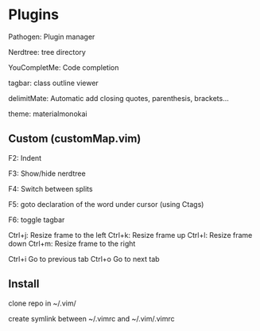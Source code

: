 # Plugins

Pathogen: Plugin manager

Nerdtree: tree directory

YouCompletMe: Code completion

tagbar: class outline viewer

delimitMate: Automatic add closing quotes, parenthesis, brackets...

theme: materialmonokai

## Custom (customMap.vim)
F2: Indent

F3: Show/hide nerdtree

F4: Switch between splits

F5: goto declaration of the word under cursor (using Ctags)

F6: toggle tagbar

Ctrl+j: Resize frame to the left
Ctrl+k: Resize frame up
Ctrl+l: Resize frame down
Ctrl+m: Resize frame to the right

Ctrl+i Go to previous tab 
Ctrl+o Go to next tab

## Install

clone repo in ~/.vim/

create symlink between ~/.vimrc and ~/.vim/.vimrc
